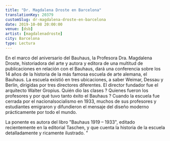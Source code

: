 ```yaml
---
title: "Dr. Magdalena Droste en Barcelona"
translationKey: 20379
customSlug: dr-magdalena-droste-en-barcelona
date: 2019-10-08 20:00:00
venue: [dsb]
artist: [magdalenadroste]
city: Barcelona
type: Lectura
---
```


En el marco del aniversario del Bauhaus, la Profesora Dra. Magdalena Droste, historiadora del arte y autora y editora de una multitud de publicaciones en relación con el Bauhaus, dará una conferencia sobre los 14 años de la historia de la más famosa escuela de arte alemana, el Bauhaus. La escuela existió en tres ubicaciones, a saber Weimar, Dessau y Berlin, dirigidas por tres directores diferentes. El director fundador fue el arquitecto Walter Gropius. Quién dio las clases ? Quienes fueron los profesores y por qué tuvo tanto éxito el Bauhaus ? Cuando la escuela fue cerrada por el nacionalsocialismo en 1933, muchos de sus profesores y estudiantes emigraron y difundieron el mensaje del diseño moderno prácticamente por todo el mundo.

La ponente es autora del libro "Bauhaus 1919 – 1933", editado recientemente en la editorial Taschen, y que cuenta la historia de la escuela detalladamente y ricamente ilustrado. "
